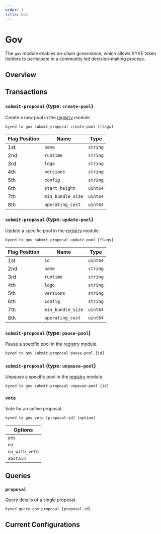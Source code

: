 ```yaml
---
order: 1
title: Gov
---
```


# Gov

The `gov` module enables on-chain governance, which allows KYVE token holders to participate in a community led decision-making process.

## Overview

## Transactions

### `submit-proposal` (type: `create-pool`)

Create a new pool in the [registry](/modules/registry.md) module.

```shell
kyved tx gov submit-proposal create-pool [flags]
```

| Flag Position | Name              | Type     |
|---------------|-------------------|----------|
| 1st           | `name`            | `string` |
| 2nd           | `runtime`         | `string` |
| 3rd           | `logo`            | `string` |
| 4th           | `versions`        | `string` |
| 5th           | `config`          | `string` |
| 6th           | `start_height`    | `uint64` |
| 7th           | `min_bundle_size` | `uint64` |
| 8th           | `operating_cost`  | `uint64` |

### `submit-proposal` (type: `update-pool`)

Update a specific pool in the [registry](/modules/registry.md) module.

```shell
kyved tx gov submit-proposal update-pool [flags]
```

| Flag Position | Name              | Type     |
|---------------|-------------------|----------|
| 1st           | `id`              | `uint64` |
| 2nd           | `name`            | `string` |
| 3rd           | `runtime`         | `string` |
| 4th           | `logo`            | `string` |
| 5th           | `versions`        | `string` |
| 6th           | `config`          | `string` |
| 7th           | `min_bundle_size` | `uint64` |
| 8th           | `operating_cost`  | `uint64` |

### `submit-proposal` (type: `pause-pool`)

Pause a specific pool in the [registry](/modules/registry.md) module.

```shell
kyved tx gov submit-proposal pause-pool [id]
```

### `submit-proposal` (type: `unpause-pool`)

Unpause a specific pool in the [registry](/modules/registry.md) module.

```shell
kyved tx gov submit-proposal unpause-pool [id]
```

### `vote`

Vote for an active proposal.

```shell
kyved tx gov vote [proposal-id] [option]
```

| Options         |
|-----------------|
| `yes`           |
| `no`            |
| `no_with_veto`  |
| `abstain`       |

## Queries

### `proposal`

Query details of a single proposal.

```shell
kyved query gov proposal [proposal-id]
```

## Current Configurations

